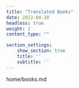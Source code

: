 ```yaml
---
title: "Translated Books"
date: 2022-04-28
headless: true
weight: 2
content_type: ""

section_settings:
    show_section: true
    title: ''
    subtitle: ''
---
```

home/books.md
